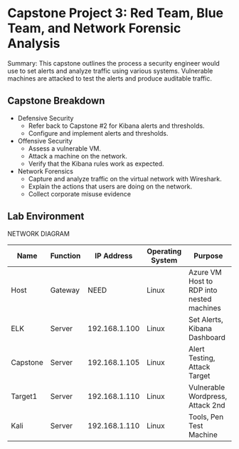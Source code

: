 # Capstone Project 3: Red Team, Blue Team, and Network Forensic Analysis

Summary: This capstone outlines the process a security engineer would use to set alerts and analyze traffic using various systems. Vulnerable machines are attacked to test the alerts and produce auditable traffic.

## Capstone Breakdown
- Defensive Security
  - Refer back to Capstone #2 for Kibana alerts and thresholds.
  - Configure and implement alerts and thresholds. 
- Offensive Security
  - Assess a vulnerable VM.
  - Attack a machine on the network.
  - Verify that the Kibana rules work as expected.
- Network Forensics
  - Capture and analyze traffic on the virtual network with Wireshark. 
  - Explain the actions that users are doing on the network.
  - Collect corporate misuse evidence

## Lab Environment

NETWORK DIAGRAM

| Name     | Function | IP Address | Operating System |Purpose |
|----------|----------|------------|------------------|-----------------|
|Host| Gateway| NEED| Linux |Azure VM Host to RDP into nested machines|
|ELK| Server| 192.168.1.100| Linux |Set Alerts, Kibana Dashboard|
|Capstone|Server| 192.168.1.105 |Linux|Alert Testing, Attack Target|
|Target1|Server| 192.168.1.110|Linux|Vulnerable Wordpress, Attack 2nd|
|Kali |Server| 192.168.1.110|Linux|Tools, Pen Test Machine|
